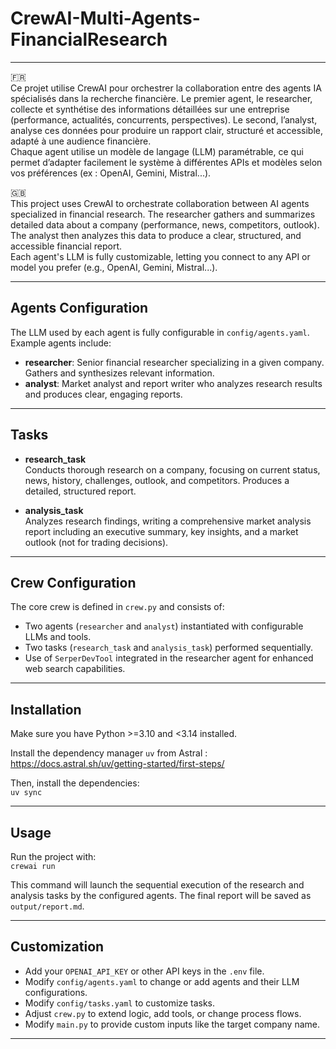 # CrewAI-Multi-Agents-FinancialResearch

---

🇫🇷  
Ce projet utilise CrewAI pour orchestrer la collaboration entre des agents IA spécialisés dans la recherche financière. Le premier agent, le researcher, collecte et synthétise des informations détaillées sur une entreprise (performance, actualités, concurrents, perspectives). Le second, l’analyst, analyse ces données pour produire un rapport clair, structuré et accessible, adapté à une audience financière.  
Chaque agent utilise un modèle de langage (LLM) paramétrable, ce qui permet d’adapter facilement le système à différentes APIs et modèles selon vos préférences (ex : OpenAI, Gemini, Mistral...).

🇬🇧  
This project uses CrewAI to orchestrate collaboration between AI agents specialized in financial research. The researcher gathers and summarizes detailed data about a company (performance, news, competitors, outlook). The analyst then analyzes this data to produce a clear, structured, and accessible financial report.  
Each agent's LLM is fully customizable, letting you connect to any API or model you prefer (e.g., OpenAI, Gemini, Mistral...).

---

## Agents Configuration

The LLM used by each agent is fully configurable in `config/agents.yaml`. Example agents include:

- **researcher**: Senior financial researcher specializing in a given company. Gathers and synthesizes relevant information.
- **analyst**: Market analyst and report writer who analyzes research results and produces clear, engaging reports.

---

## Tasks

- **research_task**  
  Conducts thorough research on a company, focusing on current status, news, history, challenges, outlook, and competitors. Produces a detailed, structured report.

- **analysis_task**  
  Analyzes research findings, writing a comprehensive market analysis report including an executive summary, key insights, and a market outlook (not for trading decisions).

---

## Crew Configuration

The core crew is defined in `crew.py` and consists of:

- Two agents (`researcher` and `analyst`) instantiated with configurable LLMs and tools.
- Two tasks (`research_task` and `analysis_task`) performed sequentially.
- Use of `SerperDevTool` integrated in the researcher agent for enhanced web search capabilities.

---

## Installation

Make sure you have Python >=3.10 and <3.14 installed.

Install the dependency manager `uv` from Astral :  
https://docs.astral.sh/uv/getting-started/first-steps/

Then, install the dependencies:  
`uv sync`

---

## Usage

Run the project with:  
`crewai run`

This command will launch the sequential execution of the research and analysis tasks by the configured agents. The final report will be saved as `output/report.md`.

---

## Customization

- Add your `OPENAI_API_KEY` or other API keys in the `.env` file.
- Modify `config/agents.yaml` to change or add agents and their LLM configurations.
- Modify `config/tasks.yaml` to customize tasks.
- Adjust `crew.py` to extend logic, add tools, or change process flows.
- Modify `main.py` to provide custom inputs like the target company name.

---